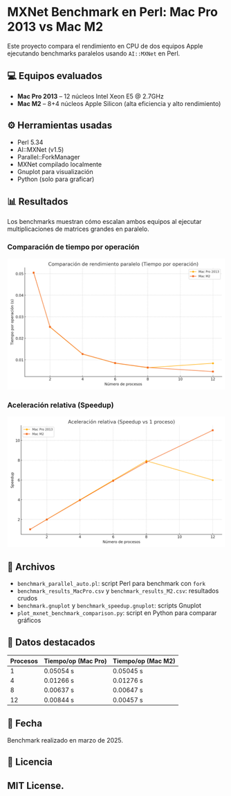 # MXNet Benchmark en Perl: Mac Pro 2013 vs Mac M2

Este proyecto compara el rendimiento en CPU de dos equipos Apple ejecutando benchmarks paralelos usando `AI::MXNet` en Perl.

## 💻 Equipos evaluados

- **Mac Pro 2013** – 12 núcleos Intel Xeon E5 @ 2.7GHz
- **Mac M2** – 8+4 núcleos Apple Silicon (alta eficiencia y alto rendimiento)

## ⚙️ Herramientas usadas

- Perl 5.34
- AI::MXNet (v1.5)
- Parallel::ForkManager
- MXNet compilado localmente
- Gnuplot para visualización
- Python (solo para graficar)

## 📊 Resultados

Los benchmarks muestran cómo escalan ambos equipos al ejecutar multiplicaciones de matrices grandes en paralelo.

### Comparación de tiempo por operación

![Benchmark Comparativo](benchmark_plot.png)

### Aceleración relativa (Speedup)

![Speedup Relativo](benchmark_speedup.png)

## 📆 Archivos

- `benchmark_parallel_auto.pl`: script Perl para benchmark con `fork`
- `benchmark_results_MacPro.csv` y `benchmark_results_M2.csv`: resultados crudos
- `benchmark.gnuplot` y `benchmark_speedup.gnuplot`: scripts Gnuplot
- `plot_mxnet_benchmark_comparison.py`: script en Python para comparar gráficos

## 📓 Datos destacados

| Procesos | Tiempo/op (Mac Pro) | Tiempo/op (Mac M2) |
|----------|---------------------|---------------------|
| 1        | 0.05054 s           | 0.05045 s           |
| 4        | 0.01266 s           | 0.01276 s           |
| 8        | 0.00637 s           | 0.00647 s           |
| 12       | 0.00844 s           | 0.00457 s           |

## 📅 Fecha

Benchmark realizado en marzo de 2025.

## 📄 Licencia

## MIT License.


